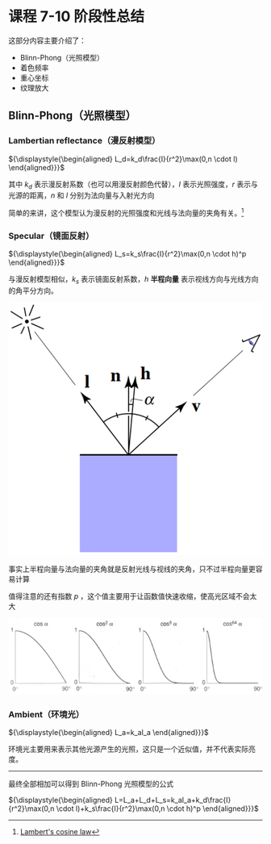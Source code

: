 # 课程 7-10 阶段性总结

这部分内容主要介绍了：

- Blinn-Phong（光照模型）
- 着色频率
- 重心坐标
- 纹理放大

## Blinn-Phong（光照模型）

### Lambertian reflectance（漫反射模型）

${\displaystyle{\begin{aligned}
L_d=k_d\frac{I}{r^2}\max(0,n \cdot l)
\end{aligned}}}$

其中 $k_d$ 表示漫反射系数（也可以用漫反射颜色代替），$I$ 表示光照强度，$r$ 表示与光源的距离，$n$ 和 $l$ 分别为法向量与入射光方向

简单的来讲，这个模型认为漫反射的光照强度和光线与法向量的夹角有关。[^1]

### Specular（镜面反射）

${\displaystyle{\begin{aligned}
L_s=k_s\frac{I}{r^2}\max(0,n \cdot h)^p
\end{aligned}}}$

与漫反射模型相似，$k_s$ 表示镜面反射系数，$h$ **半程向量** 表示视线方向与光线方向的角平分方向。

![half-vector](../../assets/images/half-vector.png)

事实上半程向量与法向量的夹角就是反射光线与视线的夹角，只不过半程向量更容易计算

值得注意的还有指数 $p$ ，这个值主要用于让函数值快速收缩，使高光区域不会太大

![cosine-power-plots](../../assets/images/cosine-power-plots.png)

### Ambient（环境光）

${\displaystyle{\begin{aligned}
L_a=k_aI_a
\end{aligned}}}$

环境光主要用来表示其他光源产生的光照，这只是一个近似值，并不代表实际亮度。

---

最终全部相加可以得到 Blinn-Phong 光照模型的公式

${\displaystyle{\begin{aligned}
L=L_a+L_d+L_s=k_aI_a+k_d\frac{I}{r^2}\max(0,n \cdot l)+k_s\frac{I}{r^2}\max(0,n \cdot h)^p
\end{aligned}}}$

[^1]: [Lambert's cosine law](https://en.wikipedia.org/wiki/Lambert%27s_cosine_law)